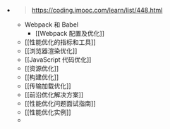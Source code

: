 - > https://coding.imooc.com/learn/list/448.html
	- Webpack 和 Babel
		- [[Webpack 配置及优化]]
	- [[性能优化的指标和工具]]
	- [[浏览器渲染优化]]
	- [[JavaScript 代码优化]]
	- [[资源优化]]
	- [[构建优化]]
	- [[传输加载优化]]
	- [[前沿优化解决方案]]
	- [[性能优化问题面试指南]]
	- [[性能优化实例]]
	-